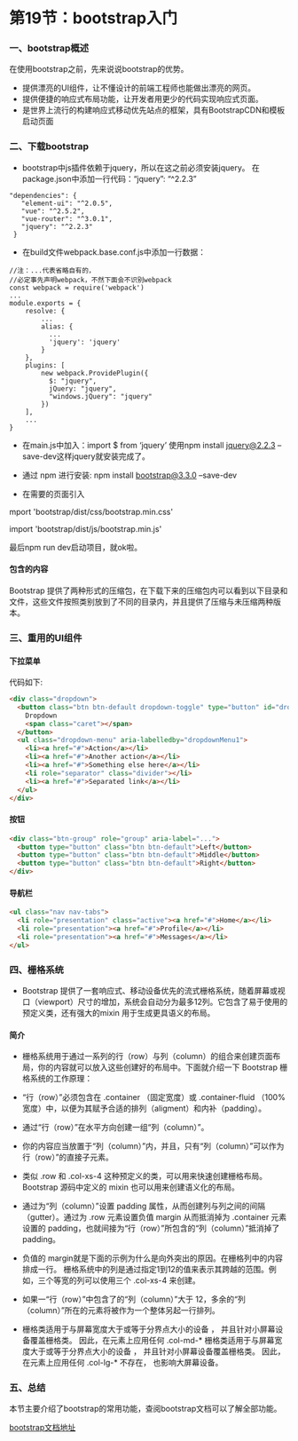 # 第19节：bootstrap入门

### 一、bootstrap概述

在使用bootstrap之前，先来说说bootstrap的优势。

* 提供漂亮的UI组件，让不懂设计的前端工程师也能做出漂亮的网页。
* 提供便捷的响应式布局功能，让开发者用更少的代码实现响应式页面。
* 是世界上流行的构建响应式移动优先站点的框架，具有BootstrapCDN和模板启动页面

### 二、下载bootstrap

* bootstrap中js插件依赖于jquery，所以在这之前必须安装jquery。
在package.json中添加一行代码：“jquery”: “^2.2.3”
```
"dependencies": {
   "element-ui": "^2.0.5",
   "vue": "^2.5.2",
   "vue-router": "^3.0.1",
   "jquery": "^2.2.3"
 }
```
* 在build文件webpack.base.conf.js中添加一行数据：
```
//注：...代表省略自有的，
//必定事先声明webpack，不然下面会不识别webpack
const webpack = require('webpack')
...
module.exports = {
    resolve: {
        ...
        alias: {
          ...
          'jquery': 'jquery' 
        }
    },
    plugins: [
        new webpack.ProvidePlugin({
          $: "jquery",
          jQuery: "jquery",
          "windows.jQuery": "jquery"
        })
    ],
    ...
}
```
* 在main.js中加入：import $ from ‘jquery’
使用npm install jquery@2.2.3 –save-dev这样jquery就安装完成了。

* 通过 npm 进行安装: npm install bootstrap@3.3.0 –save-dev


* 在需要的页面引入

mport 'bootstrap/dist/css/bootstrap.min.css'

import 'bootstrap/dist/js/bootstrap.min.js'

最后npm run dev启动项目，就ok啦。


#### 包含的内容

Bootstrap 提供了两种形式的压缩包，在下载下来的压缩包内可以看到以下目录和文件，这些文件按照类别放到了不同的目录内，并且提供了压缩与未压缩两种版本。
### 三、重用的UI组件

#### 下拉菜单

代码如下:
``` html
<div class="dropdown">
  <button class="btn btn-default dropdown-toggle" type="button" id="dropdownMenu1" data-toggle="dropdown" aria-haspopup="true" aria-expanded="true">
    Dropdown
    <span class="caret"></span>
  </button>
  <ul class="dropdown-menu" aria-labelledby="dropdownMenu1">
    <li><a href="#">Action</a></li>
    <li><a href="#">Another action</a></li>
    <li><a href="#">Something else here</a></li>
    <li role="separator" class="divider"></li>
    <li><a href="#">Separated link</a></li>
  </ul>
</div>
```
#### 按钮

``` html
<div class="btn-group" role="group" aria-label="...">
  <button type="button" class="btn btn-default">Left</button>
  <button type="button" class="btn btn-default">Middle</button>
  <button type="button" class="btn btn-default">Right</button>
</div>
```
#### 导航栏

``` html
<ul class="nav nav-tabs">
  <li role="presentation" class="active"><a href="#">Home</a></li>
  <li role="presentation"><a href="#">Profile</a></li>
  <li role="presentation"><a href="#">Messages</a></li>
</ul>
```
### 四、栅格系统
* Bootstrap 提供了一套响应式、移动设备优先的流式栅格系统，随着屏幕或视口（viewport）尺寸的增加，系统会自动分为最多12列。它包含了易于使用的预定义类，还有强大的mixin 用于生成更具语义的布局。

#### 简介
* 栅格系统用于通过一系列的行（row）与列（column）的组合来创建页面布局，你的内容就可以放入这些创建好的布局中。下面就介绍一下 Bootstrap 栅格系统的工作原理：

* “行（row）”必须包含在 .container （固定宽度）或 .container-fluid （100% 宽度）中，以便为其赋予合适的排列（aligment）和内补（padding）。
* 通过“行（row）”在水平方向创建一组“列（column）”。
* 你的内容应当放置于“列（column）”内，并且，只有“列（column）”可以作为行（row）”的直接子元素。
* 类似 .row 和 .col-xs-4 这种预定义的类，可以用来快速创建栅格布局。Bootstrap 源码中定义的 mixin 也可以用来创建语义化的布局。
* 通过为“列（column）”设置 padding 属性，从而创建列与列之间的间隔（gutter）。通过为 .row 元素设置负值 margin 从而抵消掉为 .container 元素设置的 padding，也就间接为“行（row）”所包含的“列（column）”抵消掉了padding。
* 负值的 margin就是下面的示例为什么是向外突出的原因。在栅格列中的内容排成一行。
栅格系统中的列是通过指定1到12的值来表示其跨越的范围。例如，三个等宽的列可以使用三个 .col-xs-4 来创建。
* 如果一“行（row）”中包含了的“列（column）”大于 12，多余的“列（column）”所在的元素将被作为一个整体另起一行排列。
* 栅格类适用于与屏幕宽度大于或等于分界点大小的设备 ， 并且针对小屏幕设备覆盖栅格类。 因此，在元素上应用任何 .col-md-* 栅格类适用于与屏幕宽度大于或等于分界点大小的设备 ， 并且针对小屏幕设备覆盖栅格类。 因此，在元素上应用任何 .col-lg-* 不存在， 也影响大屏幕设备。
### 五、总结

本节主要介绍了bootstrap的常用功能，查阅bootstrap文档可以了解全部功能。

[bootstrap文档地址](https://v3.bootcss.com/)

